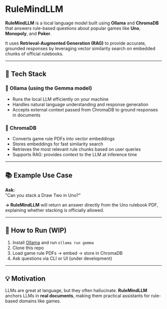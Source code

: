 # RuleMindLLM

**RuleMindLLM** is a local language model built using **Ollama** and **ChromaDB** that answers rule-based questions about popular games like **Uno**, **Monopoly**, and **Poker**.

It uses **Retrieval-Augmented Generation (RAG)** to provide accurate, grounded responses by leveraging vector similarity search on embedded chunks of official rulebooks.

---

## 🧠 Tech Stack

### 🔹 Ollama (using the **Gemma** model)
- Runs the local LLM efficiently on your machine  
- Handles natural language understanding and response generation  
- Accepts external context passed from ChromaDB to ground responses in documents  

### 🔹 ChromaDB
- Converts game rule PDFs into vector embeddings  
- Stores embeddings for fast similarity search  
- Retrieves the most relevant rule chunks based on user queries  
- Supports RAG: provides context to the LLM at inference time  

---

## 📚 Example Use Case

**Ask:**  
"Can you stack a Draw Two in Uno?"

**→ RuleMindLLM** will return an answer directly from the Uno rulebook PDF, explaining whether stacking is officially allowed.

---

## 🚀 How to Run (WIP)

1. Install [Ollama](https://ollama.com) and run `ollama run gemma`  
2. Clone this repo  
3. Load game rule PDFs → embed → store in ChromaDB  
4. Ask questions via CLI or UI (under development)

---

## 💡 Motivation

LLMs are great at language, but they often hallucinate. **RuleMindLLM** anchors LLMs in **real documents**, making them practical assistants for rule-based domains like games.
